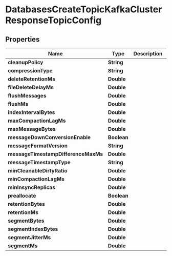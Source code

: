 

# DatabasesCreateTopicKafkaClusterResponseTopicConfig


## Properties

| Name | Type | Description | Notes |
|------------ | ------------- | ------------- | -------------|
|**cleanupPolicy** | **String** |  |  [optional] |
|**compressionType** | **String** |  |  [optional] |
|**deleteRetentionMs** | **Double** |  |  [optional] |
|**fileDeleteDelayMs** | **Double** |  |  [optional] |
|**flushMessages** | **Double** |  |  [optional] |
|**flushMs** | **Double** |  |  [optional] |
|**indexIntervalBytes** | **Double** |  |  [optional] |
|**maxCompactionLagMs** | **Double** |  |  [optional] |
|**maxMessageBytes** | **Double** |  |  [optional] |
|**messageDownConversionEnable** | **Boolean** |  |  [optional] |
|**messageFormatVersion** | **String** |  |  [optional] |
|**messageTimestampDifferenceMaxMs** | **Double** |  |  [optional] |
|**messageTimestampType** | **String** |  |  [optional] |
|**minCleanableDirtyRatio** | **Double** |  |  [optional] |
|**minCompactionLagMs** | **Double** |  |  [optional] |
|**minInsyncReplicas** | **Double** |  |  [optional] |
|**preallocate** | **Boolean** |  |  [optional] |
|**retentionBytes** | **Double** |  |  [optional] |
|**retentionMs** | **Double** |  |  [optional] |
|**segmentBytes** | **Double** |  |  [optional] |
|**segmentIndexBytes** | **Double** |  |  [optional] |
|**segmentJitterMs** | **Double** |  |  [optional] |
|**segmentMs** | **Double** |  |  [optional] |



